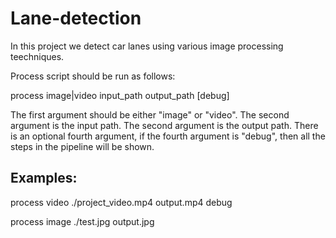# Lane-detection

In this project we detect car lanes using various image processing teechniques.

Process script should be run as follows:

process image|video input_path output_path [debug]

The first argument should be either "image" or "video".
The second argument is the input path.
The second argument is the output path.
There is an optional fourth argument, if the fourth argument is "debug", then all the steps in the pipeline will be shown.

## Examples:

process video ./project_video.mp4 output.mp4 debug

process image ./test.jpg output.jpg

